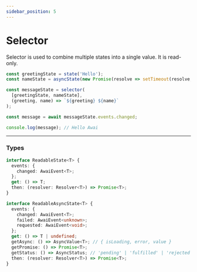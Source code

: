 ```yaml
---
sidebar_position: 5
---
```


# Selector

Selector is used to combine multiple states into a single value. It is read-only.

```ts title="Usage example"
const greetingState = state('Hello');
const nameState = asyncState(new Promise(resolve => setTimeout(resolve, 100, 'Awai')));

const messageState = selector(
  [greetingState, nameState],
  (greeting, name) => `${greeting} ${name}`
);

const message = await messageState.events.changed;

console.log(message); // Hello Awai
```

---

### Types

```ts title="ReadableState - returned when all state dependencies are sync"
interface ReadableState<T> {
  events: {
    changed: AwaiEvent<T>;
  };
  get: () => T;
  then: (resolver: Resolver<T>) => Promise<T>;
}
```

```ts title="ReadableAsyncState - returned when any dependency is async"
interface ReadableAsyncState<T> {
  events: {
    changed: AwaiEvent<T>;
    failed: AwaiEvent<unknown>;
    requested: AwaiEvent<void>;
  };
  get: () => T | undefined;
  getAsync: () => AsyncValue<T>; // { isLoading, error, value }
  getPromise: () => Promise<T>;
  getStatus: () => AsyncStatus; // 'pending' | 'fulfilled' | 'rejected'
  then: (resolver: Resolver<T>) => Promise<T>;
}
```

